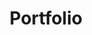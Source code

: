 ---
title: Portfolio
type: docs
summary: "A selection of work from the last 15+ years."
bookToc: false
---